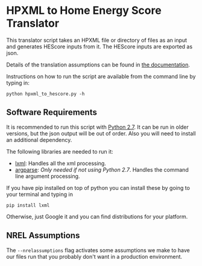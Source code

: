 # HPXML to Home Energy Score Translator

This translator script takes an HPXML file or directory of files as an input 
and generates HEScore inputs from it. The HEScore inputs are exported as json. 

Details of the translation assumptions can be found in [the documentation](http://hescore-hpxml.readthedocs.org/en/latest/).

Instructions on how to run the script are available from the command line by 
typing in:

```
python hpxml_to_hescore.py -h
```

## Software Requirements

It is recommended to run this script with [Python 2.7](https://www.python.org/downloads/). 
It can be run in older versions, but the json output will be out of order. 
Also you will need to install an additional dependency.

The following libraries are needed to run it:

 * [lxml](http://lxml.de/): Handles all the xml processing.
 * [argparse](https://pypi.python.org/pypi/argparse): *Only needed if not using Python 2.7*. Handles the command line argument processing. 

If you have pip installed on top of python you can install these by going to
your terminal and typing in

```
pip install lxml
```

Otherwise, just Google it and you can find distributions for your platform. 

## NREL Assumptions

The `--nrelassumptions` flag activates some assumptions we make to have our files run
that you probably don't want in a production environment.
